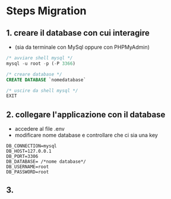 # Steps Migration

## 1. creare il database con cui interagire 
- (sia da terminale con MySql oppure con PHPMyAdmin)
  
```SQL
/* avviare shell mysql */
mysql -u root -p (-P 3366)

/* creare database */
CREATE DATABASE `nomedatabase`

/* uscire da shell mysql */
EXIT
```  

## 2. collegare l'applicazione con il database
- accedere al file .env
- modificare nome database e controllare che ci sia una key
```
DB_CONNECTION=mysql
DB_HOST=127.0.0.1
DB_PORT=3306
DB_DATABASE= /*nome database*/
DB_USERNAME=root
DB_PASSWORD=root
```

## 3.

